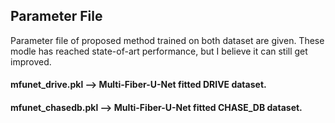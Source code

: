 ## Parameter File

Parameter file of proposed method trained on both dataset are given.
These modle has reached state-of-art performance, but I believe it can still get improved.

#### mfunet_drive.pkl   --> Multi-Fiber-U-Net fitted DRIVE dataset.

#### mfunet_chasedb.pkl --> Multi-Fiber-U-Net fitted CHASE_DB dataset.
